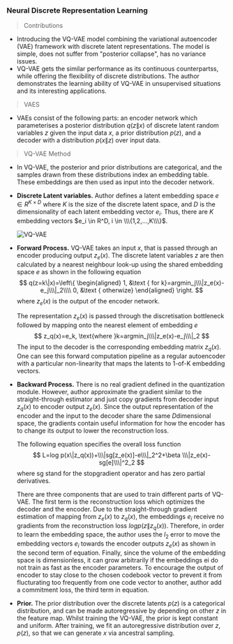 ### Neural Discrete Representation Learning

> Contributions

+ Introducing the VQ-VAE model combining the variational autoencoder (VAE) framework with discrete latent representations. The model is simple, does not suffer from "posterior collapse", has no variance issues.
+ VQ-VAE gets the similar performance as its continuous counterpartss, while offering the flexibility of discrete distributions. The author demonstrates the learning ability of VQ-VAE in unsupervised situations and its interesting applications.

> VAES

+  VAEs consist of the following parts: an encoder network which parameterises a posterior distribution $q(z\|x)$ of discrete latent random variables $z$ given the input data $x$, a prior distribution $p(z)$, and a decoder with a distribution $p(x\|z)$ over input data.

> VQ-VAE Method

+ In VQ-VAE, the posterior and prior distributions are categorical, and the samples drawn from these distributions index an embedding table. These embeddings are then used as input into the decoder network.

+ **Discrete Latent variables.** Author defines a latent embedding space $e \in R^{K\times D}$ where $K$ is the size of the discrete latent space, and $D$ is the dimensionality of each latent embedding vector $e_i$. Thus, there are $K$ embedding vectors $e_i \in R^D, i \in \\\{1,2,...,K\\\}$​.

  ![VQ-VAE](C:\Users\Administrator\Desktop\VQ-VAE.png)

+ **Forward Process.** VQ-VAE takes an input $x$, that is passed through an encoder producing output $z_e(x)$. The discrete latent variables $z$ are then calculated by a nearest neighbour look-up using the shared embedding space $e$ as shown in the following equation
  $$
  q(z=k\|x)=\left\{
  \begin{aligned}
  1, &\text { for k}=argmin_j\\\|z_e(x)-e_j\\\|_2\\\\
  0, &\text { otherwize}
  \end{aligned}
  \right.
  $$
  where $z_e(x)$ is the output of the encoder network.

  The representation $z_e(x)$ is passed through the discretisation bottleneck followed by mapping onto the nearest element of embedding $e$
  $$
  z_q(x)=e_k, \text{where }k=argmin_j\\\|z_e(x)-e_j\\\|_2
  $$
  The input to the decoder is the corresponding embedding matrix $z_q(x)$​. One can see this forward computation pipeline as a regular autoencoder with a particular non-linearity that maps the latents to 1-of-K embedding vectors.

+ **Backward Process.** There is no real gradient defined in the quantization module. However, author approximate the gradient similar to the straight-through estimator and just copy gradients from decoder input $z_q(x)$ to encoder output $z_e(x)$. Since the output representation of the encoder and the input to the decoder share the same $D$​ dimensional space, the gradients contain useful information for how the encoder has to change its output to lower the reconstruction loss.

  The following equation specifies the overall loss function
  $$
  L=log p(x\|z_q(x))+\\\|sg[z_e(x)]-e\\\|_2^2+\beta \\\|z_e(x)-sg[e]\\\|^2_2
  $$
  where sg stand for the stopgradient operator and has zero partial derivatives.

  There are three components that are used to train different parts of VQ-VAE. The first term is the reconstruction loss which optimizes the decoder and the encoder. Due to the straight-through gradient estimation of mapping from $z_e(x)$ to $z_q(x)$, the embeddings $e_i$ receive no gradients from the reconstruction loss $logp(z\|z_q(x))$. Therefore, in order to learn the embedding space, the author uses the $l_2$ error to move the embedding vectors $e_i$ towards the encoder outputs $z_e(x)$ as shown in the second term of equation. Finally, since the volume of the embedding space is dimensionless, it can grow arbitrarily if the embeddings ei do not train as fast as the encoder parameters. To encourage the output of encoder to stay close to the chosen codebook vector to prevent it from flucturating too frequently from one code vector to another, author add a commitment loss, the third term in equation.

+ **Prior.** The prior distribution over the discrete latents $p(z)$ is a categorical distribution, and can be made autoregressive by depending on other $z$ in the feature map. Whilst training the VQ-VAE, the prior is kept constant and uniform. After training, we fit an autoregressive distribution over $z$, $p(z)$, so that we can generate $x$ via ancestral sampling.

